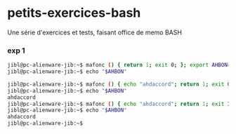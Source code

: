 # petits-exercices-bash
Une série d'exercices et tests, faisant office de memo BASH


### exp 1

```bash
jibl@pc-alienware-jib:~$ mafonc () { return 1; exit 0; }; export AHBON=$(mafonc);
jibl@pc-alienware-jib:~$ echo "$AHBON"

jibl@pc-alienware-jib:~$ mafonc () { echo "ahdaccord"; return 1; exit 0; }; export AHBON=$(mafonc);
jibl@pc-alienware-jib:~$ echo "$AHBON"
ahdaccord
jibl@pc-alienware-jib:~$ mafonc () { echo "ahdaccord"; return 1; exit 3; }; export AHBON=$(mafonc);
jibl@pc-alienware-jib:~$ echo "$AHBON"
ahdaccord
jibl@pc-alienware-jib:~$ 

```
